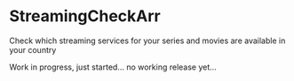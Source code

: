 # StreamingCheckArr
Check which streaming services for your series and movies are available in your country

Work in progress, just started... no working release yet...
